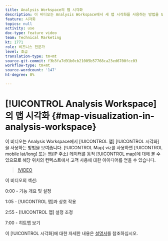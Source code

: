 ```yaml
---
title: Analysis Workspace의 맵 시각화
description: 이 비디오는 Analysis Workspace에서 새 맵 시각화를 사용하는 방법을 보여줍니다. 맵 보기를 사용하면 다이내믹 맵에 대해 모바일(위도/긴) 또는 웹(IP 주소) 데이터를 볼 수 있으므로 위치 컨텍스트에서 고객 사용에 대한 아이디어를 얻을 수 있습니다.
feature: 시각화
topics: null
activity: use
doc-type: feature video
team: Technical Marketing
kt: 1771
role: 비즈니스 전문가
level: 초급
translation-type: tm+mt
source-git-commit: f3b3fa7d91b0cb21005b57768ca23ed6700fcc03
workflow-type: tm+mt
source-wordcount: '147'
ht-degree: 0%

---
```



# [!UICONTROL Analysis Workspace]  의 맵 시각화  {#map-visualization-in-analysis-workspace}

이 비디오는 Analysis Workspace에서 [!UICONTROL 맵] [!UICONTROL 시각화]을 사용하는 방법을 보여줍니다. [!UICONTROL Map] viz를 사용하면 [!UICONTROL mobile lat/long] 또는 웹(IP 주소) 데이터를 동적 [!UICONTROL map]에 대해 볼 수 있으므로 해당 위치의 컨텍스트에서 고객 사용에 대한 아이디어를 얻을 수 있습니다.

>[!VIDEO](https://video.tv.adobe.com/v/23559/?quality=12)

이 비디오의 섹션:

0:00 - 기능 개요 및 설정

1:05 - [!UICONTROL 맵]과 상호 작용

2:55 - [!UICONTROL 맵] 설정 조정

7:00 - 히트맵 보기

이 [!UICONTROL 시각화]에 대한 자세한 내용은 [설명서](https://marketing.adobe.com/resources/help/en_US/analytics/analysis-workspace/map-visualization.html)를 참조하십시오.
